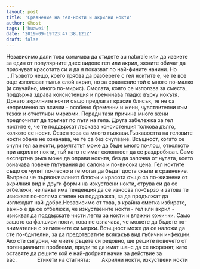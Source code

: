 ```yaml
---
layout: post
title: 'Сравнение на гел-нокти и акрилни нокти'
author: Ghost
tags: ['huawei']
date: '2019-09-19T23:47:38.121Z'
draft: false
---
```


Независимо дали това означава да отидете au naturale или да извиете за един от популярните днес видове гел или акрил, жените обичат да празнуват красотата си и да я показват по най-фините начини. Но ...Първото нещо, което трябва да разберете с гел ноктите е, че те все още използват тънък слой акрил, но за сравнение той е много по-малко (и случайно, много по-мирис). Смолата, която се използва за сместа, поддържа здрава консистенция и преминава гладко върху нокътя. Докато акрилните нокти също предлагат красив блясък, те не са непременно за всички - особено бременни и жени, чувствителни към тежки и отчетливи миризми. Поради тази причина много жени предпочитат да тръгнат по пътя на гела. Друга забележка за гел ноктите е, че те поддържат лъскава консистенция толкова дълго, колкото се носят. Освен това са много гъвкави.Гъвкавостта на геловите нокти обаче не означава, че те са без счупване. Всъщност, когато се счупи гел за нокти, резултатът може да бъде много по-лош, отколкото при акрилни нокти, тъй като те имат склонност да се раздробяват. Само експертна ръка може да оправи нокътя, без да започва от нулата, което означава повече пътувания до салона и по-висока цена. Гел ноктите също се чупят по-лесно и те могат да бъдат доста скъпи в сравнение. Въпреки че първоначалният блясък и красота също са по-жизнени от акрилния вид и други форми на изкуствени нокти, струва си да се отбележи, че лакът има тенденция да се износва по-бързо и затова те изискват по-голяма степен на поддръжка, за да продължат да изглеждат най-добре.Независимо от това, в крайна сметка избирате, важно е да се отбележи, че изкуствените нокти - гел или акрил - изискват да поддържате чисти легла за нокти и влажни кожички. Само защото са фалшиви нокти, това не означава, че можете да бъдете по-внимателни с хигиенните си мерки. Всъщност може да се наложи да сте по-бдителни, за да предотвратите всякакъв вид гъбични инфекции. Ако сте сигурни, че миете ръцете си редовно, ще решите повечето от потенциалните проблеми, преди те да имат шанс да се вкоренят, като оставяте да решите кой е най-добрият начин за действие за вас.              Етикети на статията:        Акрилни нокти, изкуствени нокти

